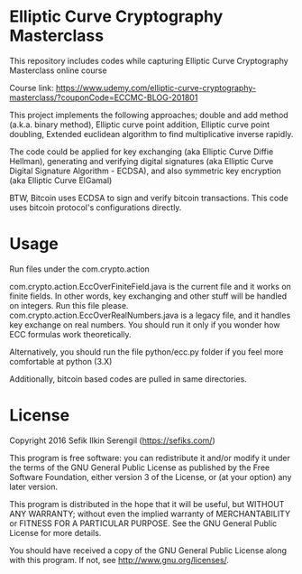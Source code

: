 # Elliptic Curve Cryptography Masterclass

This repository includes codes while capturing Elliptic Curve Cryptography Masterclass online course

Course link: https://www.udemy.com/elliptic-curve-cryptography-masterclass/?couponCode=ECCMC-BLOG-201801



This project implements the following approaches; double and add method (a.k.a. binary method), Elliptic curve point addition, Elliptic curve point doubling, Extended euclidean algorithm to find multiplicative inverse rapidly.

The code could be applied for key exchanging (aka Elliptic Curve Diffie Hellman), generating and verifying digital signatures (aka Elliptic Curve Digital Signature Algorithm - ECDSA), and also symmetric key encryption (aka Elliptic Curve ElGamal)

BTW, Bitcoin uses ECDSA to sign and verify bitcoin transactions. This code uses bitcoin protocol's configurations directly.


Usage
=====

Run files under the com.crypto.action

com.crypto.action.EccOverFiniteField.java is the current file and it works on finite fields. In other words, key exchanging and other stuff will be handled on integers. Run this file please. com.crypto.action.EccOverRealNumbers.java is a legacy file, and it handles key exchange on real numbers. You should run it only if you wonder how ECC formulas work theoretically.

Alternatively, you should run the file python/ecc.py folder if you feel more comfortable at python (3.X)

Additionally, bitcoin based codes are pulled in same directories.

License
=======

Copyright 2016 Sefik Ilkin Serengil (https://sefiks.com/)

This program is free software: you can redistribute it and/or modify it under the terms of the GNU General Public License as published by the Free Software Foundation, either version 3 of the License, or (at your option) any later version.

This program is distributed in the hope that it will be useful, but WITHOUT ANY WARRANTY; without even the implied warranty of MERCHANTABILITY or FITNESS FOR A PARTICULAR PURPOSE.  See the GNU General Public License for more details.

You should have received a copy of the GNU General Public License along with this program.  If not, see <http://www.gnu.org/licenses/>.

